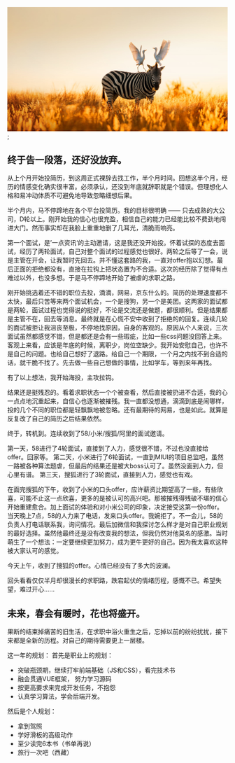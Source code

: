 ![](/dev/source/imgs/hopes.jpg);

## 终于告一段落，还好没放弃。

从上个月开始投简历，到这周正式裸辞去找工作，半个月时间。回想这半个月，经历的情感变化确实很丰富。必须承认，还没到年底就辞职就是个错误。但理想化人格和易冲动体质不可避免地导致忽略细想后果。

半个月内，马不停蹄地在各个平台投简历。我的目标很明确 —— 只去成熟的大公司，D轮以上。刚开始我的信心也很充盈，相信自己的能力已经能比较不费劲地闯进大门。然而事实却在我脸上重重地删了几耳光，清脆而响亮。

第一个面试，是’一点资讯‘的主动邀请，这是我还没开始投。怀着试探的态度去面试，经历了两轮面试，自己对整个面试的过程感觉也很好。两轮之后等了一会，说是主管在开会，让我暂时先回去。并不懂这套路的我，一直对offer抱以幻想。最后正面的拒绝都没有，直接在拉钩上把状态置为不合适。这次的经历除了觉得有点难过以外，也没多想。于是马不停蹄地开始了被虐的求职之路。

刚开始挑选着还不错的职位去投，滴滴，网易，京东什么的。简历的处理速度都不太快，最后只苦等来两个面试机会，一个是搜狗，另一个是美团。这两家的面试都是两轮，面试过程也觉得说的挺好，不论是交流还是做题，都很顺利。但是结果都是主管不在，回去等消息。最终就是在心慌不安中收到了拒绝的的回复。连续几轮的面试被拒让我沮丧至极，不停地找原因，自身的客观的。原因从个人来说，三次面试虽然都感觉不错，但是都还是会有一些瑕疵，比如一些css问题没回答上来。客观上来看，应该是年底的时候，离职少，岗位空缺少。我开始安慰自己，也许不是自己的问题。也给自己想好了退路。给自己一个期限，一个月之内找不到合适的话，就干脆不找了。先去做一些自己想做的事情，比如学车，等到来年再找。

有了以上想法，我开始海投，主攻拉钩。

结果还是挺残忍的。看着求职状态一个个被查看，然后直接被扔进不合适，我的心一点点地沉重起来，自信心也逐渐被摧残。我一直都没想通，滴滴到底是闹哪样，投的几个不同的职位都是轻飘飘地被忽略。还有最期待的网易，也是如此。就算是反复改了自己的简历之后结果依然。

终于，转机到。连续收到了58/小米/搜狐/阿里的面试邀请。

第一天，58进行了4轮面试，直接到了人力，感觉很不错，不过也没直接给offer。回家等。
第二天，小米进行了6轮面试，一直到MIUI的项目总监吧，虽然一路被各种算法题虐，但最后的结果还是被大boss认可了。虽然没面到人力，但心里有谱。
第三天，搜狐进行了3轮面试，直接到人力，感觉也有戏。

在面完搜狐的下午，收到了小米的口头offer，应许薪资比期望高了一些，有些欣喜，可能不止这一点欣喜，更多的是被认可的高兴吧。那被摧残得残破不堪的信心开始重建愈合。加上面试的体验和对小米公司的印象，决定接受这第一份offer。当天晚上7点，58的人力来了电话，发来口头offer。我婉拒了。不一会儿，58的负责人打电话联系我，询问情况。最后加微信和我探讨怎么样才是对自己职业规划的最好选择。虽然他最终还是没有改变我的想法，但我仍然对他莫名的感激。当时萌生了一个想法：一定要继续更加努力，成为更牛更好的自己。因为我太喜欢这种被大家认可的感觉。

今天上午，收到了搜狐的offer。心情已经没有了多大的波澜。

回头看看仅仅半月却很漫长的求职路，跌宕起伏的情绪历程，感慨不已。希望失望，难过开心…… 


## 未来，春会有暖时，花也将盛开。

果断的结束掉痛苦的旧生活，在求职中浴火重生之后，忘掉以前的纷纷扰扰，接下来都是全新的历程。对自己的期待需要更上一层楼。

这一年的规划：
首先是职业上的规划：
* 突破瓶颈期，继续打牢前端基础（JS和CSS），看完技术书
* 融会贯通VUE框架， 努力学习源码
* 按更高要求来完成开发任务，不抱怨
* 认真学习算法，学会后端开发。

然后是个人规划：
* 拿到驾照
* 学好滑板的高级动作
* 至少读完6本书（书单再说）
* 旅行一次吧（西藏）
